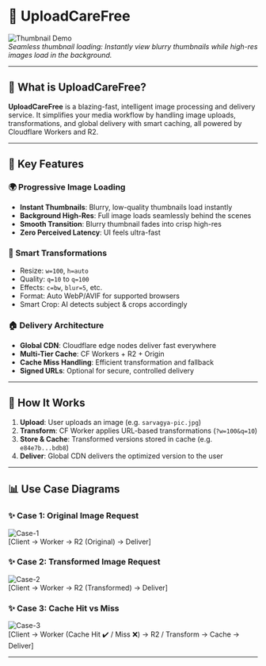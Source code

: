 # 🚀 UploadCareFree

![Thumbnail Demo](https://pub-346c29ff168c445d97ca92055740a2ff.r2.dev/thumbnail-demo.gif)  
*Seamless thumbnail loading: Instantly view blurry thumbnails while high-res images load in the background.*

---

## 🧠 What is UploadCareFree?

**UploadCareFree** is a blazing-fast, intelligent image processing and delivery service. It simplifies your media workflow by handling image uploads, transformations, and global delivery with smart caching, all powered by Cloudflare Workers and R2.

---

## 💪 Key Features

### 🌍 Progressive Image Loading
- **Instant Thumbnails**: Blurry, low-quality thumbnails load instantly
- **Background High-Res**: Full image loads seamlessly behind the scenes
- **Smooth Transition**: Blurry thumbnail fades into crisp high-res
- **Zero Perceived Latency**: UI feels ultra-fast

### 🔄 Smart Transformations
- Resize: `w=100`, `h=auto`
- Quality: `q=10` to `q=100`
- Effects: `c=bw`, `blur=5`, etc.
- Format: Auto WebP/AVIF for supported browsers
- Smart Crop: AI detects subject & crops accordingly

### 🏠 Delivery Architecture
- **Global CDN**: Cloudflare edge nodes deliver fast everywhere
- **Multi-Tier Cache**: CF Workers + R2 + Origin
- **Cache Miss Handling**: Efficient transformation and fallback
- **Signed URLs**: Optional for secure, controlled delivery

---

## 🤝 How It Works

1. **Upload**: User uploads an image (e.g. `sarvagya-pic.jpg`)
2. **Transform**: CF Worker applies URL-based transformations (`?w=100&q=10`)
3. **Store & Cache**: Transformed versions stored in cache (e.g. `e84e7b...bdb8`)
4. **Deliver**: Global CDN delivers the optimized version to the user

---

## 📊 Use Case Diagrams

### ✨ Case 1: Original Image Request
![Case-1](https://pub-346c29ff168c445d97ca92055740a2ff.r2.dev/case-1.png)  
[Client → Worker → R2 (Original) → Deliver]

### ✨ Case 2: Transformed Image Request
![Case-2](https://pub-346c29ff168c445d97ca92055740a2ff.r2.dev/case-2.png)  
[Client → Worker → R2 (Transformed) → Deliver]

### ✨ Case 3: Cache Hit vs Miss
![Case-3](https://pub-346c29ff168c445d97ca92055740a2ff.r2.dev/case-3.png)  
[Client → Worker (Cache Hit ✔️ / Miss ❌) → R2 / Transform → Cache → Deliver]

---
